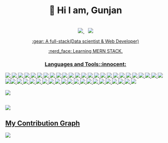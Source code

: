 
# <h1 align='center'>👋 Hi I am, Gunjan <h1>
 <p align='center'>
 <a href="https://www.linkedin.com/in/gunjansarkar/">
 <img src="https://img.shields.io/badge/linkedin-%230077B5.svg?&style=for-the-badge&logo=linkedin&logoColor=white" />
 </a>&nbsp;&nbsp;
 <a href=https://www.instagram.com/gunjangrunge/>  <img src="https://img.shields.io/badge/Instagram-E4405F?style=for-the-badge&logo=instagram&logoColor=white">
 <p>

<p align='center'> :gear: A full-stack(Data scientist &  Web Developer)<p>
 <p align='center'>:nerd_face: Learning MERN STACK.<p>
 
 <h3 align="center">Languages and Tools::innocent:</h3>
<img src="https://img.shields.io/badge/Linux-FCC624?style=for-the-badge&logo=linux&logoColor=black"> <img src="https://img.shields.io/badge/Python-FFD43B?style=for-the-badge&logo=python&logoColor=blue" />&nbsp;<img src="https://img.shields.io/badge/TensorFlow-FF6F00?style=for-the-badge&logo=TensorFlow&logoColor=white">  <img src="https://img.shields.io/badge/Keras-D00000?style=for-the-badge&logo=Keras&logoColor=white"> <img src="https://img.shields.io/badge/Go-00ADD8?style=for-the-badge&logo=go&logoColor=white">  <img src="https://img.shields.io/badge/JavaScript-323330?style=for-the-badge&logo=javascript&logoColor=F7DF1E">
  <img src="https://img.shields.io/badge/HTML5-E34F26?style=for-the-badge&logo=html5&logoColor=white">   <img src="https://img.shields.io/badge/CSS3-1572B6?style=for-the-badge&logo=css3&logoColor=white"> <img src="https://img.shields.io/badge/Numpy-777BB4?style=for-the-badge&logo=numpy&logoColor=white"> <img src="https://img.shields.io/badge/Pandas-2C2D72?style=for-the-badge&logo=pandas&logoColor=white">  <img src="https://img.shields.io/badge/scikit_learn-F7931E?style=for-the-badge&logo=scikit-learn&logoColor=white">  <img src="https://img.shields.io/badge/SciPy-654FF0?style=for-the-badge&logo=SciPy&logoColor=white">  <img src="https://img.shields.io/badge/Streamlit-FF4B4B?style=for-the-badge&logo=Streamlit&logoColor=white"> 
<img src="https://img.shields.io/badge/Angular-DD0031?style=for-the-badge&logo=angular&logoColor=white"> <img src="https://img.shields.io/badge/Bootstrap-563D7C?style=for-the-badge&logo=bootstrap&logoColor=white">  <img src="https://img.shields.io/badge/conda-342B029.svg?&style=for-the-badge&logo=anaconda&logoColor=white">
 <img src="https://img.shields.io/badge/Docker-2CA5E0?style=for-the-badge&logo=docker&logoColor=white"> <img src="https://img.shields.io/badge/Django-092E20?style=for-the-badge&logo=django&logoColor=green"> <img src="https://img.shields.io/badge/Express.js-000000?style=for-the-badge&logo=express&logoColor=white"> <img src="https://img.shields.io/badge/fastapi-109989?style=for-the-badge&logo=FASTAPI&logoColor=white">&nbsp;<img src="https://img.shields.io/badge/Flask-000000?style=for-the-badge&logo=flask&logoColor=white">&nbsp;<img src="https://img.shields.io/badge/Font_Awesome-339AF0?style=for-the-badge&logo=fontawesome&logoColor=white">
  <img src="https://img.shields.io/badge/jQuery-0769AD?style=for-the-badge&logo=jquery&logoColor=white">&nbsp;<img src="https://img.shields.io/badge/Jupyter-F37626.svg?&style=for-the-badge&logo=Jupyter&logoColor=white"> <img src="https://img.shields.io/badge/Node.js-339933?style=for-the-badge&logo=nodedotjs&logoColor=white"> <img src="	https://img.shields.io/badge/npm-CB3837?style=for-the-badge&logo=npm&logoColor=white"><img src="https://img.shields.io/badge/OpenCV-27338e?style=for-the-badge&logo=OpenCV&logoColor=white"> <img src="https://img.shields.io/badge/PowerBI-F2C811?style=for-the-badge&logo=Power%20BI&logoColor=white"> <img src="https://img.shields.io/badge/React-20232A?style=for-the-badge&logo=react&logoColor=61DAFB"> <img src="https://img.shields.io/badge/react%20table-FF4154?style=for-the-badge&logo=react%20table&logoColor=white"> <img src="https://img.shields.io/badge/React_Router-CA4245?style=for-the-badge&logo=react-router&logoColor=white"> <img src="https://img.shields.io/badge/strapi-2e7eea?style=for-the-badge&logo=strapi&logoColor=white">   <img src="https://img.shields.io/badge/Tailwind_CSS-38B2AC?style=for-the-badge&logo=tailwind-css&logoColor=white"> <img src="https://img.shields.io/badge/Amazon_AWS-FF9900?style=for-the-badge&logo=amazonaws&logoColor=white"> <img src="https://img.shields.io/badge/Netlify-00C7B7?style=for-the-badge&logo=netlify&logoColor=white">
 <img src="https://img.shields.io/badge/Amazon%20DynamoDB-4053D6?style=for-the-badge&logo=Amazon%20DynamoDB&logoColor=white"> <img src="https://img.shields.io/badge/MongoDB-4EA94B?style=for-the-badge&logo=mongodb&logoColor=white"> <img src="https://img.shields.io/badge/MySQL-005C84?style=for-the-badge&logo=mysql&logoColor=white"> <img src="https://img.shields.io/badge/Microsoft_Excel-217346?style=for-the-badge&logo=microsoft-excel&logoColor=white ">         <img src="https://img.shields.io/badge/Microsoft_Office-D83B01?style=for-the-badge&logo=microsoft-office&logoColor=white"> <img src="https://img.shields.io/badge/Microsoft_PowerPoint-B7472A?style=for-the-badge&logo=microsoft-powerpoint&logoColor=white"> <img src="https://img.shields.io/badge/Microsoft_SharePoint-0078D4?style=for-the-badge&logo=microsoft-sharepoint&logoColor=white"> <img src="https://img.shields.io/badge/Microsoft_SQL_Server-CC2927?style=for-the-badge&logo=microsoft-sql-server&logoColor=white"> 
 <img src="https://img.shields.io/badge/Microsoft_Visio-3955A3?style=for-the-badge&logo=microsoft-visio&logoColor=white">  <img src="https://img.shields.io/badge/Microsoft_Word-2B579A?style=for-the-badge&logo=microsoft-word&logoColor=white"> <img src="	https://img.shields.io/badge/Windows-0078D6?style=for-the-badge&logo=windows&logoColor=white">



 
 
 
 
 <br>
<br>
<img src="https://github-readme-stats.vercel.app/api?username=GunjanGrunge&count_private=true&theme=radical&show_icons=true" />
<br>
<br>

![](https://github-readme-streak-stats.herokuapp.com/?user=gunjangrunge&theme=dark)
## My Contribution Graph 
![](https://activity-graph.herokuapp.com/graph?username=gunjangrunge&theme=react-dark)
 
 
 
 
 
